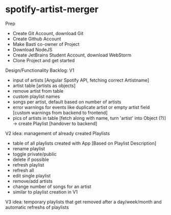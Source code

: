 # spotify-artist-merger

Prep
- Create Git Account, download Git
- Create Github Account
- Make Basti co-owner of Project
- Download NodeJS
- Create JetBrains Student Account, download WebStorm
- Clone Project and get started

Design/Functionality Backlog:
V1
- input of artists [Angular Spotify API, fetching correct Artistname]
- artist table [artists as objects]
- remove artist from table
- custom playlist names
- songs per artist, default based on number of artists
- error warnings for events like duplicate artist or empty artist field [custom warnings from backend to frontend]
- pics of artists in table [fetch along with name, turn 'artist' into Object (?)]
-> create Playlist [handover to backend]

V2
idea: management of already created Playlists
- table of all playlists created with App [Based on Playlist Description]
 - rename playlist
 - toggle private/public
 - delete if possible
 - refresh playlist
 - refresh all
- edit single playlist
 - remove/add artists
 - change number of songs for an artist
 - similar to playlist creation in V1

V3
idea: temporary playlists that get removed after a day/week/month and automatic refreshs of playlists
